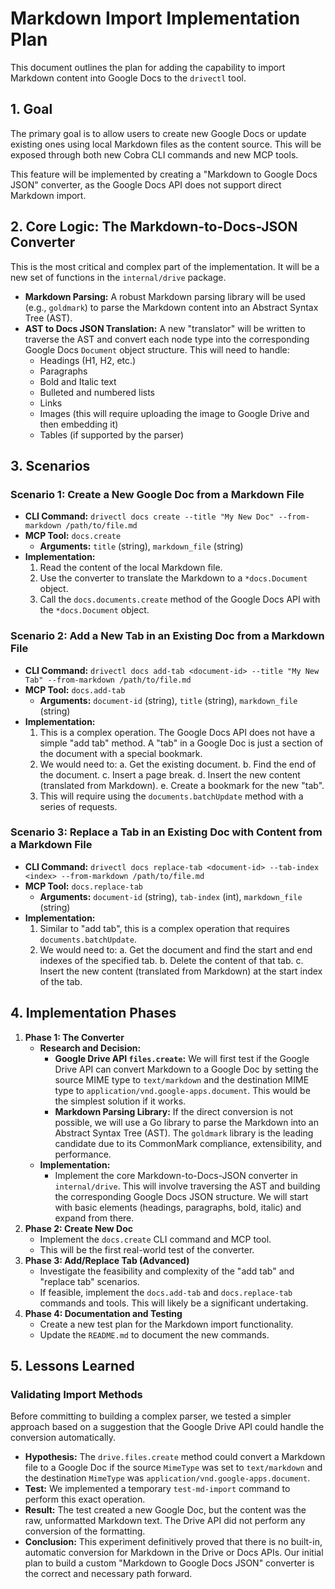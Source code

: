 # Markdown Import Implementation Plan

This document outlines the plan for adding the capability to import Markdown content into Google Docs to the `drivectl` tool.

## 1. Goal

The primary goal is to allow users to create new Google Docs or update existing ones using local Markdown files as the content source. This will be exposed through both new Cobra CLI commands and new MCP tools.

This feature will be implemented by creating a "Markdown to Google Docs JSON" converter, as the Google Docs API does not support direct Markdown import.

## 2. Core Logic: The Markdown-to-Docs-JSON Converter

This is the most critical and complex part of the implementation. It will be a new set of functions in the `internal/drive` package.

*   **Markdown Parsing:** A robust Markdown parsing library will be used (e.g., `goldmark`) to parse the Markdown content into an Abstract Syntax Tree (AST).
*   **AST to Docs JSON Translation:** A new "translator" will be written to traverse the AST and convert each node type into the corresponding Google Docs `Document` object structure. This will need to handle:
    *   Headings (H1, H2, etc.)
    *   Paragraphs
    *   Bold and Italic text
    *   Bulleted and numbered lists
    *   Links
    *   Images (this will require uploading the image to Google Drive and then embedding it)
    *   Tables (if supported by the parser)

## 3. Scenarios

### Scenario 1: Create a New Google Doc from a Markdown File

*   **CLI Command:** `drivectl docs create --title "My New Doc" --from-markdown /path/to/file.md`
*   **MCP Tool:** `docs.create`
    *   **Arguments:** `title` (string), `markdown_file` (string)
*   **Implementation:**
    1.  Read the content of the local Markdown file.
    2.  Use the converter to translate the Markdown to a `*docs.Document` object.
    3.  Call the `docs.documents.create` method of the Google Docs API with the `*docs.Document` object.

### Scenario 2: Add a New Tab in an Existing Doc from a Markdown File

*   **CLI Command:** `drivectl docs add-tab <document-id> --title "My New Tab" --from-markdown /path/to/file.md`
*   **MCP Tool:** `docs.add-tab`
    *   **Arguments:** `document-id` (string), `title` (string), `markdown_file` (string)
*   **Implementation:**
    1.  This is a complex operation. The Google Docs API does not have a simple "add tab" method. A "tab" in a Google Doc is just a section of the document with a special bookmark.
    2.  We would need to:
        a.  Get the existing document.
        b.  Find the end of the document.
        c.  Insert a page break.
        d.  Insert the new content (translated from Markdown).
        e.  Create a bookmark for the new "tab".
    3.  This will require using the `documents.batchUpdate` method with a series of requests.

### Scenario 3: Replace a Tab in an Existing Doc with Content from a Markdown File

*   **CLI Command:** `drivectl docs replace-tab <document-id> --tab-index <index> --from-markdown /path/to/file.md`
*   **MCP Tool:** `docs.replace-tab`
    *   **Arguments:** `document-id` (string), `tab-index` (int), `markdown_file` (string)
*   **Implementation:**
    1.  Similar to "add tab", this is a complex operation that requires `documents.batchUpdate`.
    2.  We would need to:
        a.  Get the document and find the start and end indexes of the specified tab.
        b.  Delete the content of that tab.
        c.  Insert the new content (translated from Markdown) at the start index of the tab.

## 4. Implementation Phases

1.  **Phase 1: The Converter**
    *   **Research and Decision:**
        *   **Google Drive API `files.create`:** We will first test if the Google Drive API can convert Markdown to a Google Doc by setting the source MIME type to `text/markdown` and the destination MIME type to `application/vnd.google-apps.document`. This would be the simplest solution if it works.
        *   **Markdown Parsing Library:** If the direct conversion is not possible, we will use a Go library to parse the Markdown into an Abstract Syntax Tree (AST). The `goldmark` library is the leading candidate due to its CommonMark compliance, extensibility, and performance.
    *   **Implementation:**
        *   Implement the core Markdown-to-Docs-JSON converter in `internal/drive`. This will involve traversing the AST and building the corresponding Google Docs JSON structure. We will start with basic elements (headings, paragraphs, bold, italic) and expand from there.
2.  **Phase 2: Create New Doc**
    *   Implement the `docs.create` CLI command and MCP tool.
    *   This will be the first real-world test of the converter.
3.  **Phase 3: Add/Replace Tab (Advanced)**
    *   Investigate the feasibility and complexity of the "add tab" and "replace tab" scenarios.
    *   If feasible, implement the `docs.add-tab` and `docs.replace-tab` commands and tools. This will likely be a significant undertaking.
4.  **Phase 4: Documentation and Testing**
    *   Create a new test plan for the Markdown import functionality.
    *   Update the `README.md` to document the new commands.

## 5. Lessons Learned

### Validating Import Methods

Before committing to building a complex parser, we tested a simpler approach based on a suggestion that the Google Drive API could handle the conversion automatically.

*   **Hypothesis:** The `drive.files.create` method could convert a Markdown file to a Google Doc if the source `MimeType` was set to `text/markdown` and the destination `MimeType` was `application/vnd.google-apps.document`.
*   **Test:** We implemented a temporary `test-md-import` command to perform this exact operation.
*   **Result:** The test created a new Google Doc, but the content was the raw, unformatted Markdown text. The Drive API did not perform any conversion of the formatting.
*   **Conclusion:** This experiment definitively proved that there is no built-in, automatic conversion for Markdown in the Drive or Docs APIs. Our initial plan to build a custom "Markdown to Google Docs JSON" converter is the correct and necessary path forward.
